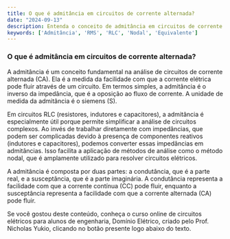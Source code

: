 ```yaml
---
title: O que é admitância em circuitos de corrente alternada?
date: "2024-09-13"
description: Entenda o conceito de admitância em circuitos de corrente alternada e sua importância na análise de circuitos RLC.
keywords: ['Admitância', 'RMS', 'RLC', 'Nodal', 'Equivalente']
---
```


### O que é admitância em circuitos de corrente alternada?

A admitância é um conceito fundamental na análise de circuitos de corrente alternada (CA). Ela é a medida da facilidade com que a corrente elétrica pode fluir através de um circuito. Em termos simples, a admitância é o inverso da impedância, que é a oposição ao fluxo de corrente. A unidade de medida da admitância é o siemens (S).

Em circuitos RLC (resistores, indutores e capacitores), a admitância é especialmente útil porque permite simplificar a análise de circuitos complexos. Ao invés de trabalhar diretamente com impedâncias, que podem ser complicadas devido à presença de componentes reativos (indutores e capacitores), podemos converter essas impedâncias em admitâncias. Isso facilita a aplicação de métodos de análise como o método nodal, que é amplamente utilizado para resolver circuitos elétricos.

A admitância é composta por duas partes: a condutância, que é a parte real, e a susceptância, que é a parte imaginária. A condutância representa a facilidade com que a corrente contínua (CC) pode fluir, enquanto a susceptância representa a facilidade com que a corrente alternada (CA) pode fluir.

Se você gostou deste conteúdo, conheça o curso online de circuitos elétricos para alunos de engenharia, Domínio Elétrico, criado pelo Prof. Nicholas Yukio, clicando no botão presente logo abaixo do texto.
